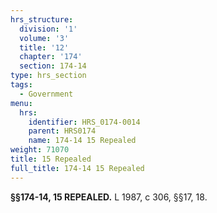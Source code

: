 ```yaml
---
hrs_structure:
  division: '1'
  volume: '3'
  title: '12'
  chapter: '174'
  section: 174-14
type: hrs_section
tags:
  - Government
menu:
  hrs:
    identifier: HRS_0174-0014
    parent: HRS0174
    name: 174-14 15 Repealed
weight: 71070
title: 15 Repealed
full_title: 174-14 15 Repealed
---
```

**§§174-14, 15 REPEALED.** L 1987, c 306, §§17, 18.